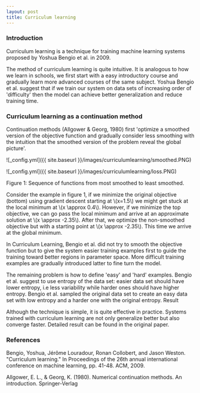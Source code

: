 ```yaml
---
layout: post
title: Curriculum learning
---
```


### Introduction

Curriculum learning is a technique for training machine learning systems  proposed by Yoshua Bengio et al. in 2009.

The method of curriculum learning is quite intuitive. It is analogous to how we learn in schools, we first start with a easy introductory course and gradually learn more advanced courses of the same subject. Yoshua Bengio et al. suggest that if we train our system on data sets of increasing order of 'difficulty' then the model can achieve better generalization and reduce training time.

### Curriculum learning as a continuation method

Continuation methods (Allgower & Georg, 1980) first 'optimize a smoothed version of the objective function and gradually consider less smoothing with the intuition that the smoothed version of the problem reveal the global picture'.

![_config.yml]({{ site.baseurl }}/images/curriculumlearning/smoothed.PNG)

![_config.yml]({{ site.baseurl }}/images/curriculumlearning/loss.PNG)

Figure 1: Sequence of functions from most smoothed to least smoothed.

Consider the example in figure 1, if we minimize the original objective (bottom) using gradient descent starting at \\(x=1.5\\) we might get stuck at the local minimum at \\(x \approx 0.4\\). However, if we minimize the top objective, we can go pass the local minimum and arrive at an approximate solution at \\(x \approx -2.35\\). After that, we optimize the non-smoothed objective but with a starting point at \\(x \approx -2.35\\). This time we arrive at the global minimum.

In Curriculum Learning, Bengio et al. did not try to smooth the objective function but to give the system easier training examples first to guide the training toward better regions in parameter space. More difficult training examples are gradually introduced latter to fine turn the model.

The remaining problem is how to define 'easy' and 'hard' examples. Bengio et al. suggest to use entropy of the data set: easier data set should have lower entropy, i.e less variability while harder ones should have higher entropy. Bengio et al. sampled the original data set to create an easy data set with low entropy and a harder one with the original entropy.
Result

Although the technique is simple, it is quite effective in practice. Systems trained with curriculum learning are not only generalize better but also converge faster. Detailed result can be found in the original paper.

### References
Bengio, Yoshua, Jérôme Louradour, Ronan Collobert, and Jason Weston. "Curriculum learning." In Proceedings of the 26th annual international conference on machine learning, pp. 41-48. ACM, 2009.

Allgower, E. L., & Georg, K. (1980). Numerical continuation methods. An introduction. Springer-Verlag